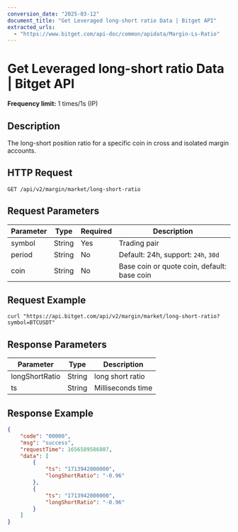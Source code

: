 ```yaml
---
conversion_date: "2025-03-12"
document_title: "Get Leveraged long-short ratio Data | Bitget API"
extracted_urls:
  - "https://www.bitget.com/api-doc/common/apidata/Margin-Ls-Ratio"
---
```


# Get Leveraged long-short ratio Data | Bitget API

**Frequency limit:** 1 times/1s (IP)

## Description
The long-short position ratio for a specific coin in cross and isolated margin accounts.

## HTTP Request
```
GET /api/v2/margin/market/long-short-ratio
```

## Request Parameters
| Parameter | Type   | Required | Description                                      |
|-----------|--------|----------|--------------------------------------------------|
| symbol    | String | Yes      | Trading pair                                     |
| period    | String | No       | Default: 24h, support: `24h`, `30d`              |
| coin      | String | No       | Base coin or quote coin, default: base coin     |

## Request Example
```
curl "https://api.bitget.com/api/v2/margin/market/long-short-ratio?symbol=BTCUSDT"
```

## Response Parameters
| Parameter       | Type   | Description         |
|----------------|--------|---------------------|
| longShortRatio | String | long short ratio    |
| ts             | String | Milliseconds time   |

## Response Example
```json
{
    "code": "00000",
    "msg": "success",
    "requestTime": 1656589586807,
    "data": [
        {
            "ts": "1713942000000",
            "longShortRatio": "-0.96"
        },
        {
            "ts": "1713942000000",
            "longShortRatio": "-0.96"
        }
    ]
}
```

